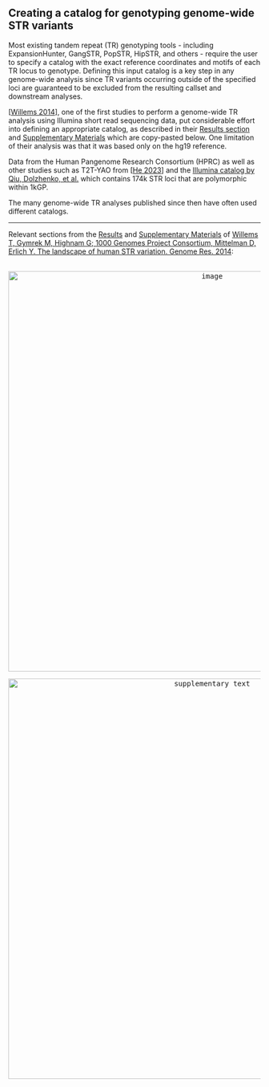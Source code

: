 ## Creating a catalog for genotyping genome-wide STR variants 

Most existing tandem repeat (TR) genotyping tools - including ExpansionHunter, GangSTR, PopSTR, HipSTR, and others - require the user to specify a catalog with the exact reference coordinates and motifs of each TR locus to genotype. Defining this input catalog is a key step in any genome-wide analysis since TR variants occurring outside of the specified loci are guaranteed to be excluded from the resulting callset and downstream analyses. 

[[Willems 2014](https://www.ncbi.nlm.nih.gov/pmc/articles/PMC4216929/)], one of the first studies to perform a genome-wide TR analysis using Illumina short read sequencing data, put considerable effort into defining an appropriate catalog, as described in their [Results section](https://www.ncbi.nlm.nih.gov/pmc/articles/PMC4216929/#sec-1title) and [Supplementary Materials](https://genome.cshlp.org/content/24/11/1894/suppl/DC1) which are copy-pasted below. One limitation of their analysis was that it was based only on the hg19 reference. 

Data from the Human Pangenome Research Consortium (HPRC) as well as other studies such as T2T-YAO from [[He 2023](https://www.biorxiv.org/content/10.1101/2023.07.17.549286v1)] and the [Illumina catalog by Qiu, Dolzhenko, et al.](https://github.com/Illumina/RepeatCatalogs) which contains 174k STR loci that are polymorphic within 1kGP.


The many genome-wide TR analyses published since then have often used different catalogs. 

<hr />

Relevant sections from the <a href="https://www.ncbi.nlm.nih.gov/pmc/articles/PMC4216929/#sec-1title">Results</a> and <a href="https://genome.cshlp.org/content/24/11/1894/suppl/DC1">Supplementary Materials</a> of 
<a href="https://www.ncbi.nlm.nih.gov/pmc/articles/PMC4216929">Willems T, Gymrek M, Highnam G; 1000 Genomes Project Consortium, Mittelman D, Erlich Y. The landscape of human STR variation. Genome Res. 2014</a>:<br />
<br />
<p align="center"><kbd><img width="798" alt="image" src="https://github.com/bw2/bw2.github.io/assets/6240170/1f3cbc71-36b1-4c9e-9c57-7cf47763b3eb"></kbd></p>

<p align="center"><kbd>
<img width="798" alt="supplementary text" src="https://github.com/bw2/bw2.github.io/assets/6240170/a492bf1a-f56d-4923-a465-75226ceec7f0">
</kbd></p>
